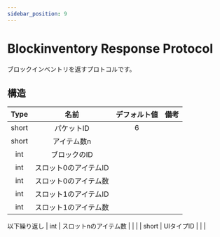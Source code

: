 ```yaml
---
sidebar_position: 9
---
```


# Blockinventory Response Protocol

ブロックインベントリを返すプロトコルです。

## 構造

| Type  | 名前                               | デフォルト値 | 備考 | 
| :---: | :--------------------------------: | :----------: | :--: | 
| short | パケットID                          | 6            |      | 
| short | アイテム数n                         |              |      | 
| int   | ブロックのID                        |              |      | 
| int   | スロット0のアイテムID                 |              |      | 
| int   | スロット0のアイテム数                 |              |      |
| int   | スロット1のアイテムID                 |              |      |
| int   | スロット1のアイテム数                 |              |      |
 以下繰り返し
| int   | スロットnのアイテム数                 |              |      |
| short | UIタイプID                           |              |      |